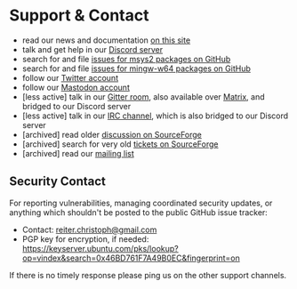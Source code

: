 # Support & Contact

*   read our news and documentation [on this site](https://www.msys2.org)
*   talk and get help in our [Discord server](https://discord.gg/jPQdRdDcT9)
*   search for and file [issues for msys2 packages on GitHub](https://github.com/msys2/msys2-packages/issues)
*   search for and file [issues for mingw-w64 packages on GitHub](https://github.com/msys2/mingw-packages/issues)
*   follow our [Twitter account](https://twitter.com/msys2org)
*   follow our [Mastodon account](https://fosstodon.org/@msys2org)
*   [less active] talk in our [Gitter room](https://gitter.im/msys2/msys2), also available over [Matrix](https://matrix.to/#/#msys2_msys2:gitter.im), and bridged to our Discord server
*   [less active] talk in our [IRC channel](irc://irc.oftc.net:6667/msys2), which is also bridged to our Discord server
*   [archived] read older [discussion on SourceForge](https://sourceforge.net/p/msys2/discussion/general/)
*   [archived] search for very old [tickets on SourceForge](https://sourceforge.net/p/msys2/tickets/)
*   [archived] read our [mailing list](https://sourceforge.net/p/msys2/mailman/msys2-users/)

## Security Contact

For reporting vulnerabilities, managing coordinated security updates, or anything which shouldn't be posted to the public GitHub issue tracker:

* Contact: reiter.christoph@gmail.com
* PGP key for encryption, if needed: https://keyserver.ubuntu.com/pks/lookup?op=vindex&search=0x46BD761F7A49B0EC&fingerprint=on

If there is no timely response please ping us on the other support channels.
